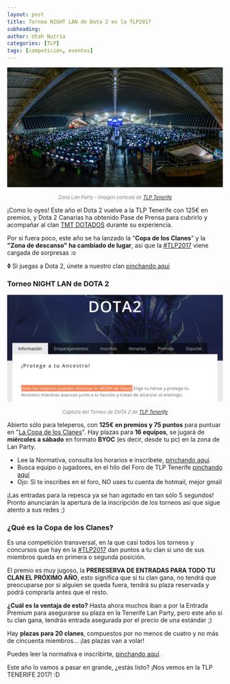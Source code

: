 ```yaml
---
layout: post
title: Torneo NIGHT LAN de Dota 2 en la TLP2017
subheading: 
author: Utah Nutria
categories: [TLP]
tags: [competición, eventos]
---
```

![Zona Lan Party - Imagen cortesía de TLP Tenerife](/assets/images/2017/07/ROB4619-Editar.jpg)

<p style="color:gray; font-size:80%;" align="center"><i>Zona Lan Party - Imagen cortesía de <a href="https://tlp-tenerife.com/">TLP Tenerife</a></i></p>

¡Como lo oyes! Este año el Dota 2 vuelve a la TLP Tenerife con 125€ en premios, y Dota 2 Canarias ha obtenido Pase de Prensa para cubrirlo y acompañar al clan [TMT DOTADOS](/comunidad/clan-tmt-dotados-tlp2017) durante su experiencia.

Por si fuera poco, este año se ha lanzado la "**Copa de los Clanes**" y la **"Zona de descanso" ha cambiado de lugar**, así que la [#TLP2017](https://twitter.com/search?f=tweets&vertical=default&q=%23TLP2017&src=tyah) viene cargada de sorpresas :o

**◊** Si juegas a Dota 2, únete a nuestro clan [pinchando aquí](/comunidad/clan-tmt-dotados-tlp2017)

### Torneo NIGHT LAN de DOTA 2

!["Sólo los mejores dominan el DoTA 2" en TLP Tenerife](/assets/images/2017/06/Captura-de-pantalla-de-2017-06-24-231645.png)

<p style="color:gray; font-size:80%;" align="center"><i>Captura del Torneo de DoTA 2 de <a href="https://tlp-tenerife.com/tlpesport/game/dota2/">TLP Tenerife</a></i></p>

Abierto sólo para teleperos, con **125€ en premios y 75 puntos** para puntuar en "[La Copa de los Clanes](https://tlp-tenerife.com/tlplanparty/copa-de-los-clanes/)". Hay plazas para **16 equipos**, se jugará de **miércoles a sábado** en formato **BYOC** (es decir, desde tu pc) en la zona de Lan Party.

* Lee la Normativa, consulta los horarios e inscríbete, [pinchando aquí](https://tlp-tenerife.com/tlpesport/game/dota2/).
* Busca equipo o jugadores, en el hilo del Foro de TLP Tenerife [pinchando aquí](https://www.tlp-tenerife.com/foro/index.php/topic,911.0.html)
* Ojo: Si te inscribes en el foro, NO uses tu cuenta de hotmail, mejor gmail

¡Las entradas para la repesca ya se han agotado en tan sólo 5 segundos! Pronto anunciarán la apertura de la inscripción de los torneos así que sigue atento a sus redes ;)

### ¿Qué es la Copa de los Clanes?

Es una competición transversal, en la que casi todos los torneos y concursos que hay en la [#TLP2017](https://twitter.com/search?f=tweets&vertical=default&q=%23TLP2017&src=tyah) dan puntos a tu clan si uno de sus miembros queda en primera o segunda posición.

El premio es muy jugoso, la **PRERESERVA DE ENTRADAS PARA TODO TU CLAN EL PRÓXIMO AÑO**, esto significa que si tu clan gana, no tendrá que preocuparse por si alguien se queda fuera, tendrá su plaza reservada y podrá comprarla antes que el resto.

**¿Cuál es la ventaja de esto?** Hasta ahora muchos iban a por la Entrada Premium para asegurarse su plaza en la Tenerife Lan Party, pero este año si tu clan gana, tendrás entrada asegurada por el precio de una estándar ;)

Hay **plazas para 20 clanes**, compuestos por no menos de cuatro y no más de cincuenta miembros... ¡las plazas van a volar!

Puedes leer la normativa e inscribirte, [pinchando aquí](https://tlp-tenerife.com/tlplanparty/copa-de-los-clanes/).

Este año lo vamos a pasar en grande, ¿estás listo? ¡Nos vemos en la TLP TENERIFE 2017! :D
